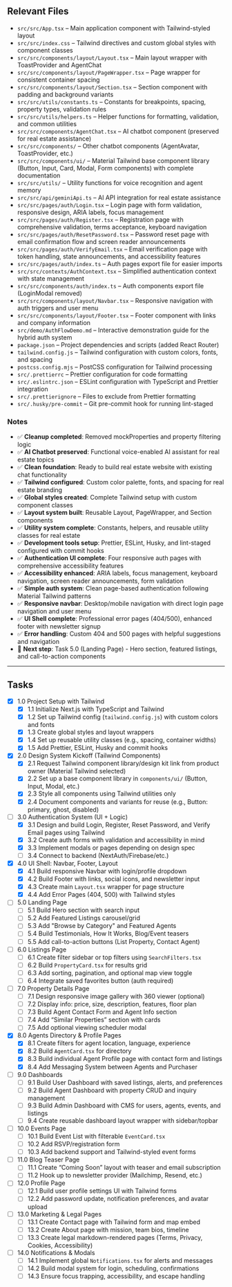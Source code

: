 ## Relevant Files

- `src/src/App.tsx` – Main application component with Tailwind-styled layout
- `src/src/index.css` – Tailwind directives and custom global styles with component classes
- `src/src/components/layout/Layout.tsx` – Main layout wrapper with ToastProvider and AgentChat
- `src/src/components/layout/PageWrapper.tsx` – Page wrapper for consistent container spacing
- `src/src/components/layout/Section.tsx` – Section component with padding and background variants
- `src/src/utils/constants.ts` – Constants for breakpoints, spacing, property types, validation rules
- `src/src/utils/helpers.ts` – Helper functions for formatting, validation, and common utilities
- `src/src/components/AgentChat.tsx` – AI chatbot component (preserved for real estate assistance)
- `src/src/components/` – Other chatbot components (AgentAvatar, ToastProvider, etc.)
- `src/src/components/ui/` – Material Tailwind base component library (Button, Input, Card, Modal, Form components) with complete documentation
- `src/src/utils/` – Utility functions for voice recognition and agent memory
- `src/src/api/geminiApi.ts` – AI API integration for real estate assistance
- `src/src/pages/auth/Login.tsx` – Login page with form validation, responsive design, ARIA labels, focus management
- `src/src/pages/auth/Register.tsx` – Registration page with comprehensive validation, terms acceptance, keyboard navigation
- `src/src/pages/auth/ResetPassword.tsx` – Password reset page with email confirmation flow and screen reader announcements
- `src/src/pages/auth/VerifyEmail.tsx` – Email verification page with token handling, state announcements, and accessibility features
- `src/src/pages/auth/index.ts` – Auth pages export file for easier imports
- `src/src/contexts/AuthContext.tsx` – Simplified authentication context with state management
- `src/src/components/auth/index.ts` – Auth components export file (LoginModal removed)
- `src/src/components/layout/Navbar.tsx` – Responsive navigation with auth triggers and user menu
- `src/src/components/layout/Footer.tsx` – Footer component with links and company information
- `src/demo/AuthFlowDemo.md` – Interactive demonstration guide for the hybrid auth system
- `package.json` – Project dependencies and scripts (added React Router)
- `tailwind.config.js` – Tailwind configuration with custom colors, fonts, and spacing
- `postcss.config.mjs` – PostCSS configuration for Tailwind processing
- `src/.prettierrc` – Prettier configuration for code formatting
- `src/.eslintrc.json` – ESLint configuration with TypeScript and Prettier integration
- `src/.prettierignore` – Files to exclude from Prettier formatting
- `src/.husky/pre-commit` – Git pre-commit hook for running lint-staged

### Notes

- ✅ **Cleanup completed**: Removed mockProperties and property filtering logic
- ✅ **AI Chatbot preserved**: Functional voice-enabled AI assistant for real estate topics
- ✅ **Clean foundation**: Ready to build real estate website with existing chat functionality
- ✅ **Tailwind configured**: Custom color palette, fonts, and spacing for real estate branding
- ✅ **Global styles created**: Complete Tailwind setup with custom component classes
- ✅ **Layout system built**: Reusable Layout, PageWrapper, and Section components
- ✅ **Utility system complete**: Constants, helpers, and reusable utility classes for real estate
- ✅ **Development tools setup**: Prettier, ESLint, Husky, and lint-staged configured with commit hooks
- ✅ **Authentication UI complete**: Four responsive auth pages with comprehensive accessibility features
- ✅ **Accessibility enhanced**: ARIA labels, focus management, keyboard navigation, screen reader announcements, form validation
- ✅ **Simple auth system**: Clean page-based authentication following Material Tailwind patterns
- ✅ **Responsive navbar**: Desktop/mobile navigation with direct login page navigation and user menu
- ✅ **UI Shell complete**: Professional error pages (404/500), enhanced footer with newsletter signup
- ✅ **Error handling**: Custom 404 and 500 pages with helpful suggestions and navigation
- 🎯 **Next step**: Task 5.0 (Landing Page) - Hero section, featured listings, and call-to-action components

---

## Tasks

- [x] 1.0 Project Setup with Tailwind
  - [x] 1.1 Initialize Next.js with TypeScript and Tailwind
  - [x] 1.2 Set up Tailwind config (`tailwind.config.js`) with custom colors and fonts
  - [x] 1.3 Create global styles and layout wrappers
  - [x] 1.4 Set up reusable utility classes (e.g., spacing, container widths)
  - [x] 1.5 Add Prettier, ESLint, Husky and commit hooks

- [x] 2.0 Design System Kickoff (Tailwind Components)
  - [x] 2.1 Request Tailwind component library/design kit link from product owner (Material Tailwind selected)
  - [x] 2.2 Set up a base component library in `components/ui/` (Button, Input, Modal, etc.)
  - [x] 2.3 Style all components using Tailwind utilities only
  - [x] 2.4 Document components and variants for reuse (e.g., Button: primary, ghost, disabled)

- [ ] 3.0 Authentication System (UI + Logic)  
  - [x] 3.1 Design and build Login, Register, Reset Password, and Verify Email pages using Tailwind  
  - [x] 3.2 Create auth forms with validation and accessibility in mind  
  - [x] 3.3 Implement modals or pages depending on design spec  
  - [ ] 3.4 Connect to backend (NextAuth/Firebase/etc.)

- [x] 4.0 UI Shell: Navbar, Footer, Layout  
  - [x] 4.1 Build responsive Navbar with login/profile dropdown  
  - [x] 4.2 Build Footer with links, social icons, and newsletter input  
  - [x] 4.3 Create main `Layout.tsx` wrapper for page structure  
  - [x] 4.4 Add Error Pages (404, 500) with Tailwind styles

- [ ] 5.0 Landing Page
  - [ ] 5.1 Build Hero section with search input
  - [ ] 5.2 Add Featured Listings carousel/grid
  - [ ] 5.3 Add "Browse by Category" and Featured Agents
  - [ ] 5.4 Build Testimonials, How It Works, Blog/Event teasers
  - [ ] 5.5 Add call-to-action buttons (List Property, Contact Agent)

- [ ] 6.0 Listings Page
  - [ ] 6.1 Create filter sidebar or top filters using `SearchFilters.tsx`
  - [ ] 6.2 Build `PropertyCard.tsx` for results grid
  - [ ] 6.3 Add sorting, pagination, and optional map view toggle
  - [ ] 6.4 Integrate saved favorites button (auth required)

- [ ] 7.0 Property Details Page
  - [ ] 7.1 Design responsive image gallery with 360 viewer (optional)
  - [ ] 7.2 Display info: price, size, description, features, floor plan
  - [ ] 7.3 Build Agent Contact Form and Agent Info section
  - [ ] 7.4 Add “Similar Properties” section with cards
  - [ ] 7.5 Add optional viewing scheduler modal

- [x] 8.0 Agents Directory & Profile Pages
  - [x] 8.1 Create filters for agent location, language, experience
  - [x] 8.2 Build `AgentCard.tsx` for directory
  - [x] 8.3 Build individual Agent Profile page with contact form and listings
  - [x] 8.4 Add Messaging System between Agents and Purchaser

- [ ] 9.0 Dashboards
  - [ ] 9.1 Build User Dashboard with saved listings, alerts, and preferences
  - [ ] 9.2 Build Agent Dashboard with property CRUD and inquiry management
  - [ ] 9.3 Build Admin Dashboard with CMS for users, agents, events, and listings
  - [ ] 9.4 Create reusable dashboard layout wrapper with sidebar/topbar

- [ ] 10.0 Events Page
  - [ ] 10.1 Build Event List with filterable `EventCard.tsx`
  - [ ] 10.2 Add RSVP/registration form
  - [ ] 10.3 Add backend support and Tailwind-styled event forms

- [ ] 11.0 Blog Teaser Page
  - [ ] 11.1 Create “Coming Soon” layout with teaser and email subscription
  - [ ] 11.2 Hook up to newsletter provider (Mailchimp, Resend, etc.)

- [ ] 12.0 Profile Page
  - [ ] 12.1 Build user profile settings UI with Tailwind forms
  - [ ] 12.2 Add password update, notification preferences, and avatar upload

- [ ] 13.0 Marketing & Legal Pages
  - [ ] 13.1 Create Contact page with Tailwind form and map embed
  - [ ] 13.2 Create About page with mission, team bios, timeline
  - [ ] 13.3 Create legal markdown-rendered pages (Terms, Privacy, Cookies, Accessibility)

- [ ] 14.0 Notifications & Modals
  - [ ] 14.1 Implement global `Notifications.tsx` for alerts and messages
  - [ ] 14.2 Build modal system for login, scheduling, confirmations
  - [ ] 14.3 Ensure focus trapping, accessibility, and escape handling
